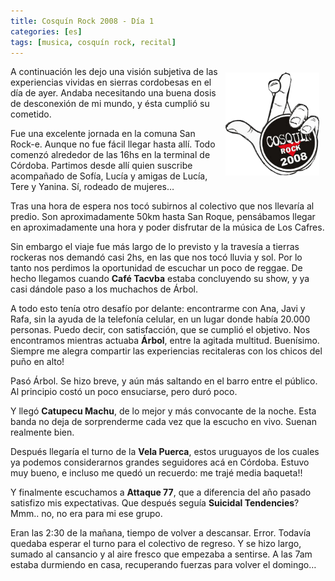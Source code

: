 ```yaml
---
title: Cosquín Rock 2008 - Día 1
categories: [es]
tags: [musica, cosquín rock, recital]
---
```

<p align="left">
  <img src="/images/2008/02/cosquin08.png" alt="Cosquín Rock 2008" align="right" border="0" height="165" hspace="10" vspace="10" width="150" />A continuación les dejo una visión subjetiva de las experiencias vividas en sierras cordobesas en el día de ayer. Andaba necesitando una buena dosis de desconexión de mi mundo, y ésta cumplió su cometido.
</p>

Fue una excelente jornada en la comuna San Rock-e. Aunque no fue fácil llegar hasta allí. Todo comenzó alrededor de las 16hs en la terminal de Córdoba. Partimos desde allí quien suscribe acompañado de Sofía, Lucía y amigas de Lucía, Tere y Yanina. Sí, rodeado de mujeres&#8230;

Tras una hora de espera nos tocó subirnos al colectivo que nos llevaría al predio. Son aproximadamente 50km hasta San Roque, pensábamos llegar en aproximadamente una hora y poder disfrutar de la música de Los Cafres.

Sin embargo el viaje fue más largo de lo previsto y la travesía a tierras rockeras nos demandó casi 2hs, en las que nos tocó lluvia y sol. Por lo tanto nos perdimos la oportunidad de escuchar un poco de reggae. De hecho llegamos cuando **Café Tacvba** estaba concluyendo su show, y ya casi dándole paso a los muchachos de Árbol.

A todo esto tenía otro desafío por delante: encontrarme con Ana, Javi y Rafa, sin la ayuda de la telefonía celular, en un lugar donde había 20.000 personas. Puedo decir, con satisfacción, que se cumplió el objetivo. Nos encontramos mientras actuaba **Árbol**, entre la agitada multitud. Buenísimo. Siempre me alegra compartir las experiencias recitaleras con los chicos del puño en alto!

Pasó Árbol. Se hizo breve, y aún más saltando en el barro entre el público. Al principio costó un poco ensuciarse, pero duró poco.

Y llegó **Catupecu Machu**, de lo mejor y más convocante de la noche. Esta banda no deja de sorprenderme cada vez que la escucho en vivo. Suenan realmente bien.

Después llegaría el turno de la **Vela Puerca**, estos uruguayos de los cuales ya podemos considerarnos grandes seguidores acá en Córdoba. Estuvo muy bueno, e incluso me quedó un recuerdo: me trajé media baqueta!!

Y finalmente escuchamos a **Attaque 77**, que a diferencia del año pasado satisfizo mis expectativas. Que después seguía **Suicidal Tendencies**? Mmm.. no, no era para mi ese grupo.

Eran las 2:30 de la mañana, tiempo de volver a descansar. Error. Todavía quedaba esperar el turno para el colectivo de regreso. Y se hizo largo, sumado al cansancio y al aire fresco que empezaba a sentirse. A las 7am estaba durmiendo en casa, recuperando fuerzas para volver el domingo&#8230;